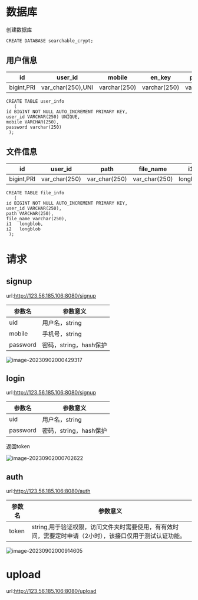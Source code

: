 # 数据库

创建数据库

```mysql
CREATE DATABASE searchable_crypt;
```

## 用户信息

| id         | user_id           | mobile       | en_key       | password     |
| ---------- | ----------------- | ------------ | ------------ | ------------ |
| bigint,PRI | var_char(250),UNI | varchar(250) | varchar(250) | varchar(250) |

```mysql
CREATE TABLE user_info
   (
id BIGINT NOT NULL AUTO_INCREMENT PRIMARY KEY,
user_id VARCHAR(250) UNIQUE,
mobile VARCHAR(250),
password varchar(250)
 );
```

## 文件信息

| id         | user_id       | path          | file_name     | i1       | i2       |
| ---------- | ------------- | ------------- | ------------- | -------- | -------- |
| bigint,PRI | var_char(250) | var_char(250) | var_char(250) | longblob | longblob |

```mysql
CREATE TABLE file_info
   (
id BIGINT NOT NULL AUTO_INCREMENT PRIMARY KEY,
user_id VARCHAR(250),
path VARCHAR(250),
file_name varchar(250),
i1   longblob,
i2   longblob
 );
```





# 请求

## signup

url:http://123.56.185.106:8080/signup

| 参数名   | 参数意义               |
| -------- | ---------------------- |
| uid      | 用户名，string         |
| mobile   | 手机号，string         |
| password | 密码，string，hash保护 |

![image-20230902000429317](E:\program\go\gotest\image\数据库.image\image-20230902000429317.png)

## login

url:http://123.56.185.106:8080/signup

| 参数名   | 参数意义               |
| -------- | ---------------------- |
| uid      | 用户名，string         |
| password | 密码，string，hash保护 |

返回token

![image-20230902000702622](E:\program\go\gotest\image\数据库.image\image-20230902000702622.png)

## auth

url:http://123.56.185.106:8080/auth

| 参数名 | 参数意义                                                     |
| ------ | ------------------------------------------------------------ |
| token  | string,用于验证权限，访问文件夹时需要使用，有有效时间，需要定时申请（2小时），该接口仅用于测试认证功能。 |

![image-20230902000914605](E:\program\go\gotest\image\数据库.image\image-20230902000914605.png)

# upload

url:http://123.56.185.106:8080/upload